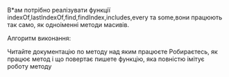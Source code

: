 В*ам потрібно реалізувати функції indexOf,lastIndexOf,find,findIndex,includes,every та some,вони працюють так само, як одноіменні методи масивів.

Алгоритм виконання:
  
Читайте документацію по методу над яким працюєте
Робираєтесь, як працює метод і що повертає
пишете функцію, яка повністю імітує роботу методу